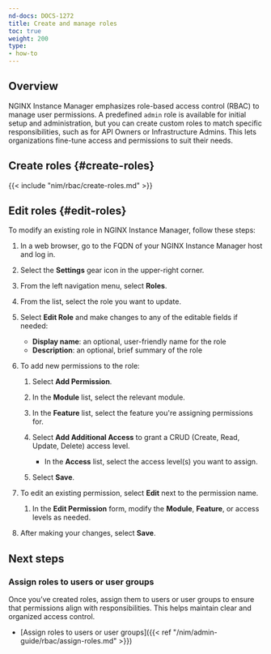 ```yaml
---
nd-docs: DOCS-1272
title: Create and manage roles
toc: true
weight: 200
type:
- how-to
---
```


## Overview

NGINX Instance Manager emphasizes role-based access control (RBAC) to manage user permissions. A predefined `admin` role is available for initial setup and administration, but you can create custom roles to match specific responsibilities, such as for API Owners or Infrastructure Admins. This lets organizations fine-tune access and permissions to suit their needs.

## Create roles {#create-roles}

{{< include "nim/rbac/create-roles.md" >}}

## Edit roles {#edit-roles}

To modify an existing role in NGINX Instance Manager, follow these steps:

1. In a web browser, go to the FQDN of your NGINX Instance Manager host and log in.
2. Select the **Settings** gear icon in the upper-right corner.
3. From the left navigation menu, select **Roles**.
4. From the list, select the role you want to update.
5. Select **Edit Role** and make changes to any of the editable fields if needed:
   - **Display name**: an optional, user-friendly name for the role
   - **Description**: an optional, brief summary of the role

6. To add new permissions to the role:

   1. Select **Add Permission**.
   2. In the **Module** list, select the relevant module.
   3. In the **Feature** list, select the feature you're assigning permissions for.

   4. Select **Add Additional Access** to grant a CRUD (Create, Read, Update, Delete) access level.

      - In the **Access** list, select the access level(s) you want to assign.

   5. Select **Save**.

7. To edit an existing permission, select **Edit** next to the permission name.

   1. In the **Edit Permission** form, modify the **Module**, **Feature**, or access levels as needed.

8. After making your changes, select **Save**.

## Next steps

### Assign roles to users or user groups

Once you’ve created roles, assign them to users or user groups to ensure that permissions align with responsibilities. This helps maintain clear and organized access control.

- [Assign roles to users or user groups]({{< ref "/nim/admin-guide/rbac/assign-roles.md" >}})
